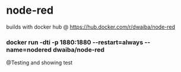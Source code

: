 # node-red
builds with docker hub @ https://hub.docker.com/r/dwaiba/node-red 

### docker run -dti -p 1880:1880 --restart=always --name=nodered dwaiba/node-red
@Testing and showing test
